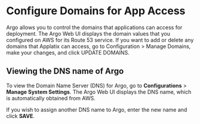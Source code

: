 # Configure Domains for App Access

<span class="GeneralApplatix Platform Name">Argo</span> allows you to control the domains that applications can access for deployment. The <span class="NewSetApplatix Cluster Console">Argo Web UI</span> displays the domain values that you configured on AWS for its Route 53 service. If you want to add or delete any domains that Applatix can access, go to <span class="UI_element">Configuration</span> > <span class="UI_element">Manage Domains</span>, make your changes, and click <span class="UI_element">UPDATE DOMAINS</span>.

## Viewing the DNS name of <span class="GeneralApplatix Platform Name">Argo</span>

To view the Domain Name Server (DNS) for <span class="GeneralApplatix Platform Name">Argo</span>, go to **Configurations** > **Manage System Settings**. The <span class="GeneralApplatix Cluster Console">Argo Web UI</span> displays the DNS name, which is automatically obtained from AWS.

If you wish to assign another DNS name to <span class="GeneralApplatix Platform Name">Argo</span>, enter the new name and click **SAVE**.
